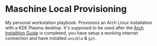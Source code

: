 Maschine Local Provisioning
===========================

My personal workstation playbook. Provisions an Arch Linux installation with a KDE Plasma desktop.
It's supposed to be used after the [Arch Installtion Guide](https://wiki.archlinux.org/index.php/Installation_guide) is completed, you have setup a working internet connection and have installed `ansible` & `git`.
